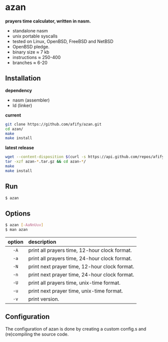 azan
=========
**prayers time calculator, written in nasm.**

- standalone nasm
- unix portable syscalls
- tested on Linux, OpenBSD, FreeBSD and NetBSD
- OpenBSD pledge.
- binary size ≈ 7 kb
- instructions ≈ 250-400
- branches ≈ 6-20

Installation
------------
**dependency**
- nasm (assembler)
- ld (linker)

**current**
```sh
git clone https://github.com/afify/azan.git
cd azan/
make
make install
```
**latest release**
```sh
wget --content-disposition $(curl -s https://api.github.com/repos/afify/azan/releases/latest | tr -d '",' | awk '/tag_name/ {print "https://github.com/afify/azan/archive/"$2".tar.gz"}')
tar -xzf azan-*.tar.gz && cd azan-*/
make
make install
```
Run
---
```sh
$ azan
```
Options
-------
```sh
$ azan [-AaNnUuv]
$ man azan
```
| option | description                                  |
|:------:|:---------------------------------------------|
| `-A`   | print all prayers time, 12-hour clock format.|
| `-a`   | print all prayers time, 24-hour clock format.|
| `-N`   | print next prayer time, 12-hour clock format.|
| `-n`   | print next prayer time, 24-hour clock format.|
| `-U`   | print all prayers time, unix-time format.    |
| `-u`   | print next prayer time, unix-time format.    |
| `-v`   | print version.                               |


Configuration
-------------
The configuration of azan is done by creating a custom config.s
and (re)compiling the source code.
